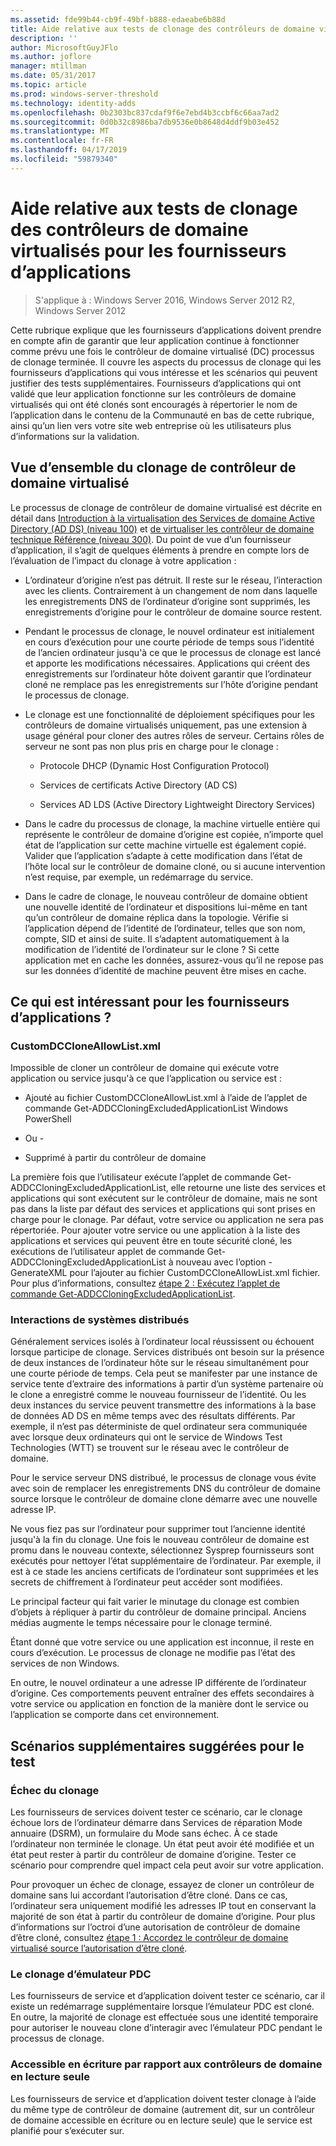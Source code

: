 ```yaml
---
ms.assetid: fde99b44-cb9f-49bf-b888-edaeabe6b88d
title: Aide relative aux tests de clonage des contrôleurs de domaine virtualisés pour les fournisseurs d’applications
description: ''
author: MicrosoftGuyJFlo
ms.author: joflore
manager: mtillman
ms.date: 05/31/2017
ms.topic: article
ms.prod: windows-server-threshold
ms.technology: identity-adds
ms.openlocfilehash: 0b2303bc837cdaf9f6e7ebd4b3ccbf6c66aa7ad2
ms.sourcegitcommit: 0d0b32c8986ba7db9536e0b8648d4ddf9b03e452
ms.translationtype: MT
ms.contentlocale: fr-FR
ms.lasthandoff: 04/17/2019
ms.locfileid: "59879340"
---
```

# <a name="virtualized-domain-controller-cloning-test-guidance-for-application-vendors"></a>Aide relative aux tests de clonage des contrôleurs de domaine virtualisés pour les fournisseurs d’applications

>S'applique à : Windows Server 2016, Windows Server 2012 R2, Windows Server 2012

Cette rubrique explique que les fournisseurs d’applications doivent prendre en compte afin de garantir que leur application continue à fonctionner comme prévu une fois le contrôleur de domaine virtualisé (DC) processus de clonage terminée. Il couvre les aspects du processus de clonage qui les fournisseurs d’applications qui vous intéresse et les scénarios qui peuvent justifier des tests supplémentaires. Fournisseurs d’applications qui ont validé que leur application fonctionne sur les contrôleurs de domaine virtualisés qui ont été clonés sont encouragés à répertorier le nom de l’application dans le contenu de la Communauté en bas de cette rubrique, ainsi qu’un lien vers votre site web entreprise où les utilisateurs plus d’informations sur la validation.  
  
## <a name="overview-of-virtualized-dc-cloning"></a>Vue d’ensemble du clonage de contrôleur de domaine virtualisé  
Le processus de clonage de contrôleur de domaine virtualisé est décrite en détail dans [Introduction à la virtualisation des Services de domaine Active Directory (AD DS) (niveau 100)](https://technet.microsoft.com/library/hh831734.aspx) et [de virtualiser les contrôleur de domaine technique Référence (niveau 300)](https://technet.microsoft.com/library/jj574214.aspx). Du point de vue d’un fournisseur d’application, il s’agit de quelques éléments à prendre en compte lors de l’évaluation de l’impact du clonage à votre application :  
  
-   L’ordinateur d’origine n’est pas détruit. Il reste sur le réseau, l’interaction avec les clients. Contrairement à un changement de nom dans laquelle les enregistrements DNS de l’ordinateur d’origine sont supprimés, les enregistrements d’origine pour le contrôleur de domaine source restent.  
  
-   Pendant le processus de clonage, le nouvel ordinateur est initialement en cours d’exécution pour une courte période de temps sous l’identité de l’ancien ordinateur jusqu'à ce que le processus de clonage est lancé et apporte les modifications nécessaires. Applications qui créent des enregistrements sur l’ordinateur hôte doivent garantir que l’ordinateur cloné ne remplace pas les enregistrements sur l’hôte d’origine pendant le processus de clonage.  
  
-   Le clonage est une fonctionnalité de déploiement spécifiques pour les contrôleurs de domaine virtualisés uniquement, pas une extension à usage général pour cloner des autres rôles de serveur. Certains rôles de serveur ne sont pas non plus pris en charge pour le clonage :  
  
    -   Protocole DHCP (Dynamic Host Configuration Protocol)  
  
    -   Services de certificats Active Directory (AD CS)  
  
    -   Services AD LDS (Active Directory Lightweight Directory Services)  
  
-   Dans le cadre du processus de clonage, la machine virtuelle entière qui représente le contrôleur de domaine d’origine est copiée, n’importe quel état de l’application sur cette machine virtuelle est également copié. Valider que l’application s’adapte à cette modification dans l’état de l’hôte local sur le contrôleur de domaine cloné, ou si aucune intervention n’est requise, par exemple, un redémarrage du service.  
  
-   Dans le cadre de clonage, le nouveau contrôleur de domaine obtient une nouvelle identité de l’ordinateur et dispositions lui-même en tant qu’un contrôleur de domaine réplica dans la topologie. Vérifie si l’application dépend de l’identité de l’ordinateur, telles que son nom, compte, SID et ainsi de suite. Il s’adaptent automatiquement à la modification de l’identité de l’ordinateur sur le clone ? Si cette application met en cache les données, assurez-vous qu’il ne repose pas sur les données d’identité de machine peuvent être mises en cache.  
  
## <a name="what-is-interesting-for-application-vendors"></a>Ce qui est intéressant pour les fournisseurs d’applications ?  
  
### <a name="customdccloneallowlistxml"></a>CustomDCCloneAllowList.xml  
Impossible de cloner un contrôleur de domaine qui exécute votre application ou service jusqu'à ce que l’application ou service est :  
  
-   Ajouté au fichier CustomDCCloneAllowList.xml à l’aide de l’applet de commande Get-ADDCCloningExcludedApplicationList Windows PowerShell  
  
- Ou -  
  
-   Supprimé à partir du contrôleur de domaine  
  
La première fois que l’utilisateur exécute l’applet de commande Get-ADDCCloningExcludedApplicationList, elle retourne une liste des services et applications qui sont exécutent sur le contrôleur de domaine, mais ne sont pas dans la liste par défaut des services et applications qui sont prises en charge pour le clonage. Par défaut, votre service ou application ne sera pas répertoriée. Pour ajouter votre service ou une application à la liste des applications et services qui peuvent être en toute sécurité cloné, les exécutions de l’utilisateur applet de commande Get-ADDCCloningExcludedApplicationList à nouveau avec l’option - GenerateXML pour l’ajouter au fichier CustomDCCloneAllowList.xml fichier. Pour plus d’informations, consultez [étape 2 : Exécutez l’applet de commande Get-ADDCCloningExcludedApplicationList](https://technet.microsoft.com/library/hh831734.aspx#bkmk6_run_get_addccloningexcludedapplicationlist_cmdlet).  
  
### <a name="distributed-system-interactions"></a>Interactions de systèmes distribués  
Généralement services isolés à l’ordinateur local réussissent ou échouent lorsque participe de clonage. Services distribués ont besoin sur la présence de deux instances de l’ordinateur hôte sur le réseau simultanément pour une courte période de temps. Cela peut se manifester par une instance de service tente d’extraire des informations à partir d’un système partenaire où le clone a enregistré comme le nouveau fournisseur de l’identité. Ou les deux instances du service peuvent transmettre des informations à la base de données AD DS en même temps avec des résultats différents. Par exemple, il n’est pas déterministe de quel ordinateur sera communiquée avec lorsque deux ordinateurs qui ont le service de Windows Test Technologies (WTT) se trouvent sur le réseau avec le contrôleur de domaine.  
  
Pour le service serveur DNS distribué, le processus de clonage vous évite avec soin de remplacer les enregistrements DNS du contrôleur de domaine source lorsque le contrôleur de domaine clone démarre avec une nouvelle adresse IP.  
  
Ne vous fiez pas sur l’ordinateur pour supprimer tout l’ancienne identité jusqu'à la fin du clonage. Une fois le nouveau contrôleur de domaine est promu dans le nouveau contexte, sélectionnez Sysprep fournisseurs sont exécutés pour nettoyer l’état supplémentaire de l’ordinateur. Par exemple, il est à ce stade les anciens certificats de l’ordinateur sont supprimées et les secrets de chiffrement à l’ordinateur peut accéder sont modifiées.  
  
Le principal facteur qui fait varier le minutage du clonage est combien d’objets à répliquer à partir du contrôleur de domaine principal. Anciens médias augmente le temps nécessaire pour le clonage terminé.  
  
Étant donné que votre service ou une application est inconnue, il reste en cours d’exécution. Le processus de clonage ne modifie pas l’état des services de non Windows.  
  
En outre, le nouvel ordinateur a une adresse IP différente de l’ordinateur d’origine. Ces comportements peuvent entraîner des effets secondaires à votre service ou application en fonction de la manière dont le service ou l’application se comporte dans cet environnement.  
  
## <a name="additional-scenarios-suggested-for-testing"></a>Scénarios supplémentaires suggérées pour le test  
  
### <a name="cloning-failure"></a>Échec du clonage  
Les fournisseurs de services doivent tester ce scénario, car le clonage échoue lors de l’ordinateur démarre dans Services de réparation Mode annuaire (DSRM), un formulaire du Mode sans échec. À ce stade l’ordinateur non terminée le clonage. Un état peut avoir été modifiée et un état peut rester à partir du contrôleur de domaine d’origine. Tester ce scénario pour comprendre quel impact cela peut avoir sur votre application.  
  
Pour provoquer un échec de clonage, essayez de cloner un contrôleur de domaine sans lui accordant l’autorisation d’être cloné. Dans ce cas, l’ordinateur sera uniquement modifié les adresses IP tout en conservant la majorité de son état à partir du contrôleur de domaine d’origine. Pour plus d’informations sur l’octroi d’une autorisation de contrôleur de domaine d’être cloné, consultez [étape 1 : Accordez le contrôleur de domaine virtualisé source l’autorisation d’être cloné](https://technet.microsoft.com/library/hh831734.aspx#bkmk4_grant_source).  
  
### <a name="pdc-emulator-cloning"></a>Le clonage d’émulateur PDC  
Les fournisseurs de service et d’application doivent tester ce scénario, car il existe un redémarrage supplémentaire lorsque l’émulateur PDC est cloné. En outre, la majorité de clonage est effectuée sous une identité temporaire pour autoriser le nouveau clone d’interagir avec l’émulateur PDC pendant le processus de clonage.  
  
### <a name="writable-versus-read-only-domain-controllers"></a>Accessible en écriture par rapport aux contrôleurs de domaine en lecture seule  
Les fournisseurs de service et d’application doivent tester clonage à l’aide du même type de contrôleur de domaine (autrement dit, sur un contrôleur de domaine accessible en écriture ou en lecture seule) que le service est planifié pour s’exécuter sur.  
  


